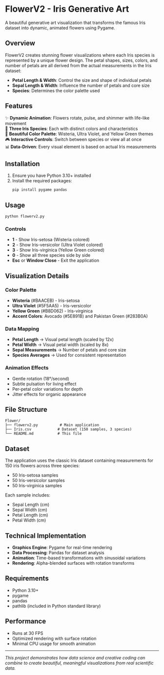 # FlowerV2 - Iris Generative Art

A beautiful generative art visualization that transforms the famous Iris dataset into dynamic, animated flowers using Pygame.

## Overview

FlowerV2 creates stunning flower visualizations where each Iris species is represented by a unique flower design. The petal shapes, sizes, colors, and number of petals are all derived from the actual measurements in the Iris dataset:

- **Petal Length & Width**: Control the size and shape of individual petals
- **Sepal Length & Width**: Influence the number of petals and core size
- **Species**: Determines the color palette used

## Features

✨ **Dynamic Animation**: Flowers rotate, pulse, and shimmer with life-like movement  
🌸 **Three Iris Species**: Each with distinct colors and characteristics  
🎨 **Beautiful Color Palette**: Wisteria, Ultra Violet, and Yellow Green themes  
🎮 **Interactive Controls**: Switch between species or view all at once  
📊 **Data-Driven**: Every visual element is based on actual Iris measurements  

## Installation

1. Ensure you have Python 3.10+ installed
2. Install the required packages:
   ```bash
   pip install pygame pandas
   ```

## Usage

```bash
python flowerv2.py
```

### Controls

- **1** - Show Iris-setosa (Wisteria colored)
- **2** - Show Iris-versicolor (Ultra Violet colored) 
- **3** - Show Iris-virginica (Yellow Green colored)
- **0** - Show all three species side by side
- **Esc** or **Window Close** - Exit the application

## Visualization Details

### Color Palette
- **Wisteria** (#BAACEB) - Iris-setosa
- **Ultra Violet** (#5F5AA5) - Iris-versicolor  
- **Yellow Green** (#B8D062) - Iris-virginica
- **Accent Colors**: Avocado (#5E891B) and Pakistan Green (#283B0A)

### Data Mapping
- **Petal Length** → Visual petal length (scaled by 12x)
- **Petal Width** → Visual petal width (scaled by 8x)
- **Sepal Measurements** → Number of petals and core size
- **Species Averages** → Used for consistent representation

### Animation Effects
- Gentle rotation (18°/second)
- Subtle pulsation for living effect
- Per-petal color variations for depth
- Jitter effects for organic appearance

## File Structure

```
Flower/
├── flowerv2.py          # Main application
├── Iris.csv            # Dataset (150 samples, 3 species)
└── README.md           # This file
```

## Dataset

The application uses the classic Iris dataset containing measurements for 150 iris flowers across three species:
- 50 Iris-setosa samples
- 50 Iris-versicolor samples  
- 50 Iris-virginica samples

Each sample includes:
- Sepal Length (cm)
- Sepal Width (cm)
- Petal Length (cm)
- Petal Width (cm)

## Technical Implementation

- **Graphics Engine**: Pygame for real-time rendering
- **Data Processing**: Pandas for dataset analysis
- **Animation**: Time-based transformations with sinusoidal variations
- **Rendering**: Alpha-blended surfaces with rotation transforms

## Requirements

- Python 3.10+
- pygame
- pandas
- pathlib (included in Python standard library)

## Performance

- Runs at 30 FPS
- Optimized rendering with surface rotation
- Minimal CPU usage for smooth animation

---

*This project demonstrates how data science and creative coding can combine to create beautiful, meaningful visualizations from real scientific data.*